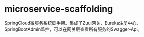 # microservice-scaffolding
SpringCloud微服务系统脚手架。集成了Zuul网关，Eureka注册中心，SpringBootAdmin监控，可以在网关层查看所有服务的Swagger-Api。
